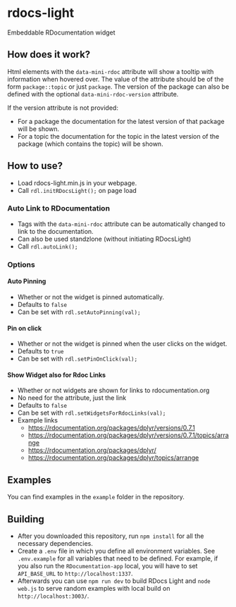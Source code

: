# rdocs-light
Embeddable RDocumentation widget

## How does it work?

Html elements with the `data-mini-rdoc` attribute will show a tooltip with information when hovered over. The value of the attribute should be of the form `package::topic` or just `package`. The version of the package can also be defined with the optional `data-mini-rdoc-version` attribute. 

If the version attribute is not provided:
- For a package the documentation for the latest version of that package will be shown.
- For a topic the documentation for the topic in the latest version of the package (which contains the topic) will be shown.

## How to use?
- Load rdocs-light.min.js in your webpage.
- Call `rdl.initRDocsLight();` on page load

### Auto Link to RDocumentation
- Tags with the `data-mini-rdoc` attribute can be automatically changed to link to the documentation.
- Can also be used standzlone (without initiating RDocsLight)
- Call `rdl.autoLink();`

### Options
#### Auto Pinning 
- Whether or not the widget is pinned automatically.
- Defaults to `false`
- Can be set with `rdl.setAutoPinning(val);`

#### Pin on click
- Whether or not the widget is pinned when the user clicks on the widget.
- Defaults to `true`
- Can be set with `rdl.setPinOnClick(val);`

#### Show Widget also for Rdoc Links
- Whether or not widgets are shown for links to rdocumentation.org
- No need for the attribute, just the link 
- Defaults to `false`
- Can be set with `rdl.setWidgetsForRdocLinks(val);`
- Example links
  - https://rdocumentation.org/packages/dplyr/versions/0.7.1
  - https://rdocumentation.org/packages/dplyr/versions/0.7.1/topics/arrange
  - https://rdocumentation.org/packages/dplyr/
  - https://rdocumentation.org/packages/dplyr/topics/arrange 

## Examples

You can find examples in the `example` folder in the repository.

## Building

- After you downloaded this repository, run `npm install` for all the necessary dependencies.
- Create a `.env` file in which you define all environment variables. See `.env.example` for all variables that need to be defined. For example, if you also run the `RDocumentation-app` local, you will have to set `API_BASE_URL` to `http://localhost:1337`.
- Afterwards you can use `npm run dev` to build RDocs Light and `node web.js` to serve random examples with local build on `http://localhost:3003/`.
